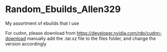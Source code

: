 # Random_Ebuilds_Allen329
My assortment of ebuilds that I use

For cudnn, please download from https://developer.nvidia.com/rdp/cudnn-download manually add the .tar.xz file to the files folder, and change the version accordingly
